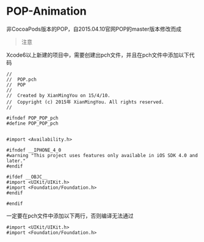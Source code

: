 # POP-Animation

非CocoaPods版本的POP，自2015.04.10官网POP的master版本修改而成

>注意

Xcode6以上新建的项目中，需要创建出pch文件，并且在pch文件中添加以下代码

```
//
//  POP.pch
//  POP
//
//  Created by XianMingYou on 15/4/10.
//  Copyright (c) 2015年 XianMingYou. All rights reserved.
//

#ifndef POP_POP_pch
#define POP_POP_pch


#import <Availability.h>

#ifndef __IPHONE_4_0
#warning "This project uses features only available in iOS SDK 4.0 and later."
#endif

#ifdef __OBJC__
#import <UIKit/UIKit.h>
#import <Foundation/Foundation.h>
#endif

#endif

```
一定要在pch文件中添加以下两行，否则编译无法通过

```
#import <UIKit/UIKit.h>
#import <Foundation/Foundation.h>
```
